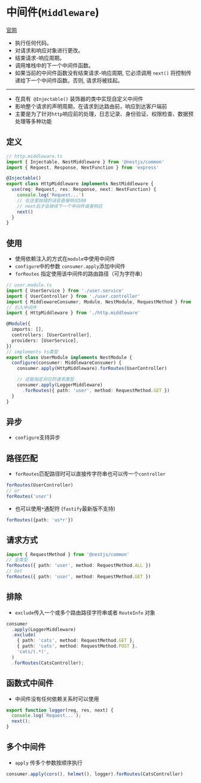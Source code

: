 # 中间件(`Middleware`)
[官网](https://docs.nestjs.cn/10/middlewares?id=%e4%b8%ad%e9%97%b4%e4%bb%b6)
* 执行任何代码。
* 对请求和响应对象进行更改。
* 结束请求-响应周期。
* 调用堆栈中的下一个中间件函数。
* 如果当前的中间件函数没有结束请求-响应周期, 它必须调用 `next()` 将控制传递给下一个中间件函数。否则, 请求将被挂起。

---
* 在具有` @Injectable()` 装饰器的类中实现自定义中间件
* 影响整个请求的声明周期，在请求到达路由前，响应到达客户端前
* 主要是为了针对`http`响应前的处理，日志记录、身份验证、权限检查、数据预处理等多种功能

## 定义
```ts
// http.middleware.ts
import { Injectable, NestMiddleware } from '@nestjs/common'
import { Request, Response, NextFunction } from 'express'

@Injectable()
export class HttpMiddleware implements NestMiddleware {
  use(req: Request, res: Response, next: NextFunction) {
    console.log('Request...')
    // 在这里抛错的话会直接响应500
    // next后才会继续下一个中间件或者响应
    next()
  }
}

```

## 使用
* 使用依赖注入的方式在`module`中使用中间件
* `configure`中的参数 `consumer.apply`添加中间件
* `forRoutes` 指定使用该中间件的路由路径（可为字符串）
```ts
// user.module.ts
import { UserService } from './user.service'
import { UserController } from './user.controller'
import { MiddlewareConsumer, Module, NestModule, RequestMethod } from '@nestjs/common'
// 引入中间件
import { HttpMiddleware } from './http.middleware'

@Module({
  imports: [],
  controllers: [UserController],
  providers: [UserService],
})
// implements ts类型
export class UserModule implements NestModule {
  configure(consumer: MiddlewareConsumer) {
    consumer.apply(HttpMiddleware).forRoutes(UserController)

    // 还能指定对应的请求类型
    consumer.apply(LoggerMiddleware)
      .forRoutes({ path: 'user', method: RequestMethod.GET })
  }
}

```

## 异步
* `configure`支持异步

## 路径匹配
* `forRoutes`匹配路径时可以直接传字符串也可以传一个`controller`
```ts
forRoutes(UserController)
// or
forRoutes('user')
```
* 也可以使用`*`通配符 (`fastify`最新版不支持)
```ts
forRoutes({path: 'us*r'})
```

## 请求方式
```ts
import { RequestMethod } from '@nestjs/common'
// 全类型
forRoutes({ path: 'user', method: RequestMethod.ALL })
// Get
forRoutes({ path: 'user', method: RequestMethod.GET })
```

## 排除
* `exclude`传入一个或多个路由路径字符串或者 `RouteInfo` 对象
```ts
consumer
  .apply(LoggerMiddleware)
  .exclude(
    { path: 'cats', method: RequestMethod.GET },
    { path: 'cats', method: RequestMethod.POST },
    'cats/(.*)',
  )
  .forRoutes(CatsController);
```

## 函数式中间件
* 中间件没有任何依赖关系时可以使用
```ts
export function logger(req, res, next) {
  console.log(`Request...`);
  next();
}
```

## 多个中间件
* `apply` 传多个参数按顺序执行
```ts
consumer.apply(cors(), helmet(), logger).forRoutes(CatsController)
```




